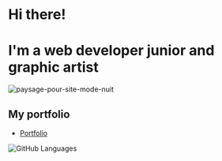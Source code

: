# Hi there! 
# I'm a web developer junior and graphic artist

![paysage-pour-site-mode-nuit](https://user-images.githubusercontent.com/71553460/124590404-62729a00-de5b-11eb-9f9a-2bed77d0abdb.png)


## My portfolio
* [Portfolio](https://magaligarot.github.io/Portfolio/)

<img alt="GitHub Languages" src="https://github-readme-stats.vercel.app/api/top-langs/?username=magaliGarot&show_icons=true&theme=radical)" />

